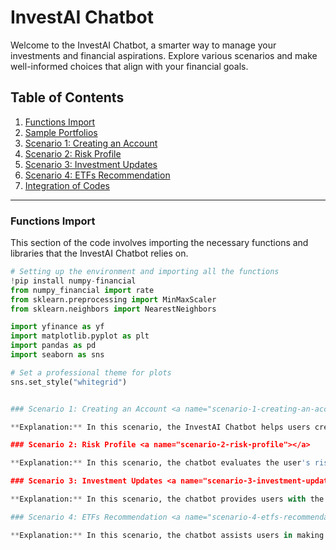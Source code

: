 # InvestAI Chatbot

Welcome to the InvestAI Chatbot, a smarter way to manage your investments and financial aspirations. Explore various scenarios and make well-informed choices that align with your financial goals.

## Table of Contents

1. [Functions Import](#functions-import)
2. [Sample Portfolios](#sample-portfolios)
3. [Scenario 1: Creating an Account](#scenario-1-creating-an-account)
4. [Scenario 2: Risk Profile](#scenario-2-risk-profile)
5. [Scenario 3: Investment Updates](#scenario-3-investment-updates)
6. [Scenario 4: ETFs Recommendation](#scenario-4-etfs-recommendation)
7. [Integration of Codes](#integration-of-codes)

---

### Functions Import <a name="functions-import"></a>

This section of the code involves importing the necessary functions and libraries that the InvestAI Chatbot relies on.

```python
# Setting up the environment and importing all the functions
!pip install numpy-financial
from numpy_financial import rate
from sklearn.preprocessing import MinMaxScaler
from sklearn.neighbors import NearestNeighbors

import yfinance as yf
import matplotlib.pyplot as plt
import pandas as pd
import seaborn as sns

# Set a professional theme for plots
sns.set_style("whitegrid")


### Scenario 1: Creating an Account <a name="scenario-1-creating-an-account"></a>

**Explanation:** In this scenario, the InvestAI Chatbot helps users create an account based on their investment goals and demographic information. It begins by gathering essential customer information, such as their first name, age, residency status, and annual income. The chatbot then validates the user's eligibility for various investment options based on this information. If the user meets the criteria, they are presented with a list of investment goals to choose from, such as building an emergency fund, buying a home, achieving financial independence, saving for retirement, or improving credit score. Based on the selected goal, the chatbot recommends suitable investment options, which could include opening a GIC (Guaranteed Investment Certificate), FHSA (First Home Savings Account), brokerage account, TFSA (Tax-Free Savings Account), RRSP (Registered Retirement Savings Plan), or consulting with a financial advisor.

### Scenario 2: Risk Profile <a name="scenario-2-risk-profile"></a>

**Explanation:** In this scenario, the chatbot evaluates the user's risk profile by asking a series of questions and collecting user responses. The questions cover various aspects of risk tolerance, investment time horizon, comfort with fluctuations in investment value, familiarity with investment options, and reactions to market volatility. Based on the user's responses, the chatbot calculates a total risk score and categorizes the user's risk tolerance. The risk categories typically range from "Extreme Low" to "High." This scenario aims to help users gain insights into their risk appetite and make informed decisions regarding their investment strategies, aligning their risk preferences with their financial goals.

### Scenario 3: Investment Updates <a name="scenario-3-investment-updates"></a>

**Explanation:** In this scenario, the chatbot provides users with the ability to receive updates on their investments. Users are prompted to provide their username and password, which allows the chatbot to access their investment portfolios. The chatbot then presents the available portfolios associated with the provided credentials. Users can select a specific portfolio and choose a timeframe to review its performance. Additionally, users have the option to compare their selected portfolio with other Exchange-Traded Funds (ETFs) to gain insights into investment trends. This scenario empowers users to stay informed about their investments and make well-informed decisions based on real-time data.

### Scenario 4: ETFs Recommendation <a name="scenario-4-etfs-recommendation"></a>

**Explanation:** In this scenario, the chatbot assists users in making informed decisions about investing in Exchange-Traded Funds (ETFs). The chatbot leverages the user's risk profile from Scenario 2 to recommend suitable ETFs that align with the user's risk tolerance and financial goals. It calculates the user's required rate of return based on their investment horizon, initial investment amount, and desired future value. Using this required rate of return and the user's risk ranking, the chatbot filters a list of ETFs. It recommends ETFs that match or exceed the user's required rate of return and are within their risk tolerance. Users can then explore these recommended ETFs and their historical performance to make informed decisions about diversifying their investment portfolios and optimizing their strategies.
